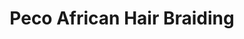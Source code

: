 ---
title: "Peco African Hair Braiding"
url: /milwaukee/peco-african-hair-braiding/
shop: hairdresser
---